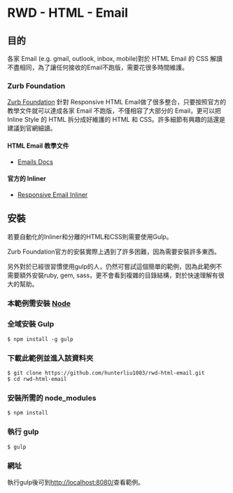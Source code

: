 # RWD - HTML - Email

## 目的
各家 Email (e.g. gmail, outlook, inbox, mobile)對於 HTML Email 的 CSS 解讀不盡相同，為了讓任何接收的Email不跑版，需要花很多時間維護。

### Zurb Foundation
[Zurb Foundation](http://foundation.zurb.com) 針對 Responsive HTML Email做了很多整合，只要按照官方的教學文件就可以達成各家 Email 不跑版，不僅相容了大部分的 Email，更可以把 Inline Style 的 HTML 拆分成好維護的 HTML 和 CSS。許多細節有興趣的話還是建議到官網細讀。

#### HTML Email 教學文件
- [Emails Docs](http://foundation.zurb.com/emails/docs/)
#### 官方的 Inliner
- [Responsive Email Inliner](http://foundation.zurb.com/emails/inliner-v2.html)

## 安裝
若要自動化的Inliner和分離的HTML和CSS則需要使用Gulp。

Zurb Foundation官方的安裝實際上遇到了許多困難，因為需要安裝許多東西。

另外對於已經很習慣使用gulp的人，仍然可嘗試這個簡單的範例，因為此範例不需要額外安裝ruby, gem, sass，更不會看到複雜的目錄結構，對於快速理解有很大的幫助。


### 本範例需安裝 [Node](https://nodejs.org/en/download/)
### 全域安裝 Gulp
```
$ npm install -g gulp
```

### 下載此範例並進入該資料夾
```
$ git clone https://github.com/hunterliu1003/rwd-html-email.git
$ cd rwd-html-email
```

### 安裝所需的 node_modules
```
$ npm install
```

### 執行 gulp
```
$ gulp
```

### 網址
執行gulp後可到[http://localhost:8080/](http://localhost:8080/)查看範例。